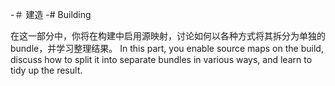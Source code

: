 -＃ 建造
-# Building

在这一部分中，你将在构建中启用源映射，讨论如何以各种方式将其拆分为单独的bundle，并学习整理结果。
In this part, you enable source maps on the build, discuss how to split it into separate bundles in various ways, and learn to tidy up the result.

